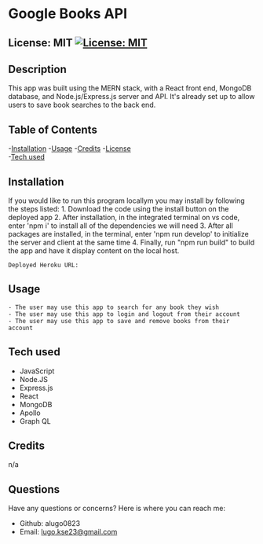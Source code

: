 # Google Books API

## License: MIT [![License: MIT](https://img.shields.io/badge/License-MIT-yellow.svg)](https://opensource.org/licenses/MIT)

## Description
This app was built using the MERN stack, with a React front end, MongoDB database, and Node.js/Express.js server and API. It's already set up to allow users to save book searches to the back end.


## Table of Contents

-[Installation](#installation) -[Usage](#usage) -[Credits](#credits) -[License](#license)  
-[Tech used](#tech-used)

## Installation

If you would like to run this program locallym you may install by following the steps listed:
    1. Download the code using the install button on the deployed app
    2. After installation, in the integrated terminal on vs code, enter 'npm i' to install all of the dependencies we will need
    3. After all packages are installed, in the terminal, enter 'npm run develop' to initialize the server and client at the same time
    4. Finally, run "npm run build" to build the app and have it display content on the local host.
     
    Deployed Heroku URL: 

## Usage

    - The user may use this app to search for any book they wish
    - The user may use this app to login and logout from their account
    - The user may use this app to save and remove books from their account

## Tech used

- JavaScript
- Node.JS
- Express.js
- React
- MongoDB
- Apollo
- Graph QL

## Credits

n/a

## Questions

Have any questions or concerns? Here is where you can reach me:

- Github: alugo0823
- Email: lugo.kse23@gmail.com
